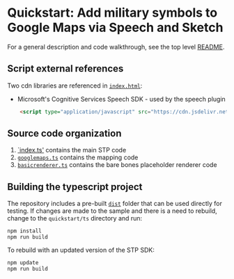 # Quickstart: Add military symbols to Google Maps via Speech and Sketch

For a general description and code walkthrough, see the top level [README](../README.md).

## Script external references

Two cdn libraries are referenced in [`index.html`](src/index.html):

* Microsoft's Cognitive Services Speech SDK - used by the speech plugin

```html
    <script type="application/javascript" src="https://cdn.jsdelivr.net/npm/microsoft-cognitiveservices-speech-sdk@latest/distrib/browser/microsoft.cognitiveservices.speech.sdk.bundle-min.js"></script>
```

## Source code organization

1. [`index.ts'](src/index.ts) contains the main STP code
1. [`googlemaps.ts`](src/googlemaps.ts) contains the mapping code
1. [`basicrenderer.ts`](src/basicrenderer.ts) contains the bare bones placeholder renderer code

## Building the typescript project

The repository includes a pre-built [`dist`](dist) folder that can be used directly for testing. If changes are made to the sample and there is a need to rebuild, change to the `quickstart/ts` directory and run:

```
npm install
npm run build
```

To rebuild with an updated version of the STP SDK:

```
npm update
npm run build
```
